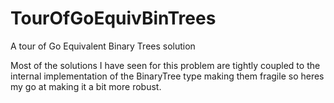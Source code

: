 # TourOfGoEquivBinTrees

A tour of Go Equivalent Binary Trees solution

Most of the solutions I have seen for this problem are tightly coupled to the internal implementation of the BinaryTree type making them fragile so heres my go at making it a bit more robust.
